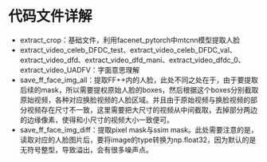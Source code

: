# 代码文件详解

* extract_crop：基础文件，利用facenet_pytorch中mtcnn模型提取人脸
* extract_video_celeb_DFDC_test、extract_video_celeb_DFDC_val、extract_video_dfd、extract_video_dfd_mani、extract_video_dfdc_0、extract_video_UADFV：字面意思理解
* save_ff_face_img_all：提取FF++内的人脸，此处不同之处在于，由于要提取后续的mask，所以需要提权原始人脸的boxes，然后根据这个boxes分别截取原始视频，各种对应换脸视频的人脸区域。并且由于原始视频与换脸视频的部分视频存在尺寸不一致，这里需要把大尺寸的视频从中间截取，去掉部分两边的边缘像素，使得和小尺寸的视频大小一致便可。
* save_ff_face_img_diff：提取pixel mask与ssim mask。此处需要注意的是，读取对应的人脸图片后，要将image的type转换为np.float32，因为默认的是无符号整型，导致溢出，会有很多噪声点。

